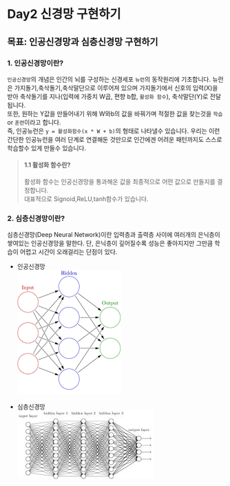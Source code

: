 # Day2 신경망 구현하기
## 목표: 인공신경망과 심층신경망 구현하기
### **1. 인공신경망이란?**
`인공신경망`의 개념은 인간의 뇌를 구성하는 신경세포 `뉴런`의 동작원리에 기초합니다.
뉴런은 가지돌기,축삭돌기,축삭말단으로 이루어져 있으며 가지돌기에서 신호의 입력(X)을 받아
축삭돌기를 지나(입력에 가중치 W곱, 편향 b합, `활성화 함수`), 축삭말단(Y)로 전달됩니다.   
또한, 원하는 Y값을 만들어내기 위해 W와b의 값을 바꿔가며 적절한 값을 찾는것을 `학습` or `훈련`이라고 합니다.   
즉, 인공뉴런은 `y = 활성화함수(x * W + b)`의 형태로 나타낼수 있습니다. 우리는 이런 간단한 인공뉴런을 여러 단계로 연결해둔 것만으로 
인간에겐 어려운 패턴까지도 스스로 학습할수 있게 만들수 있습니다.
>#### **1.1 활성화 함수란?**
>활성화 함수는 인공신경망을 통과해온 값을 최종적으로 어떤 값으로 만들지를 결정합니다.   
>대표적으로 Signoid,ReLU,tanh함수가 있습니다.

### **2. 심층신경망이란?**
심층신경망(Deep Neural Network)이란 입력층과 출력층 사이에 여러개의 은닉층이 쌓여있는 인공신경망을 말한다.
단, 은닉층이 깊어질수록 성능은 좋아지지만 그만큼 학습이 어렵고 시간이 오래걸리는 단점이 있다.

- 인공신경망   
  ![git](https://github.com/wotjd0715/DeepLearning/blob/master/2.DNN/layer1.png)
 
 - 심층신경망   
  ![git](https://github.com/wotjd0715/DeepLearning/blob/master/2.DNN/layer2.png)

